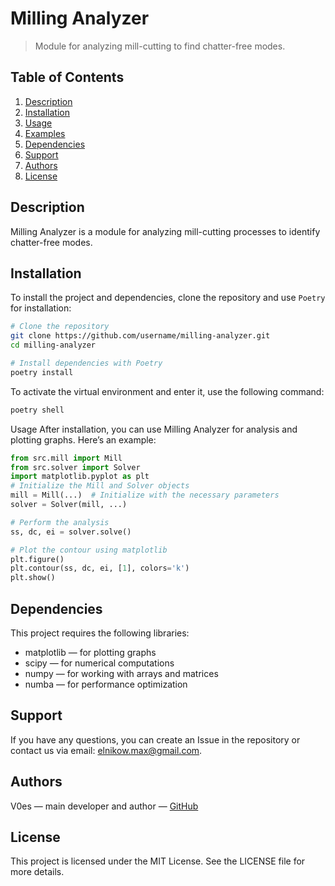 # Milling Analyzer

> Module for analyzing mill-cutting to find chatter-free modes.

## Table of Contents

1. [Description](#description)
2. [Installation](#installation)
3. [Usage](#usage)
4. [Examples](#examples)
5. [Dependencies](#dependencies)
6. [Support](#support)
7. [Authors](#authors)
8. [License](#license)

## Description

Milling Analyzer is a module for analyzing mill-cutting processes to identify chatter-free modes.

## Installation

To install the project and dependencies, clone the repository and use `Poetry` for installation:

```bash
# Clone the repository
git clone https://github.com/username/milling-analyzer.git
cd milling-analyzer

# Install dependencies with Poetry
poetry install
```
To activate the virtual environment and enter it, use the following command:
```bash
poetry shell
```
Usage
After installation, you can use Milling Analyzer for analysis and plotting graphs. Here’s an example:

```python
from src.mill import Mill
from src.solver import Solver
import matplotlib.pyplot as plt
# Initialize the Mill and Solver objects
mill = Mill(...)  # Initialize with the necessary parameters
solver = Solver(mill, ...)

# Perform the analysis
ss, dc, ei = solver.solve()

# Plot the contour using matplotlib
plt.figure()
plt.contour(ss, dc, ei, [1], colors='k')
plt.show()
```
## Dependencies
This project requires the following libraries:

* matplotlib — for plotting graphs
* scipy — for numerical computations
* numpy — for working with arrays and matrices
* numba — for performance optimization
## Support
If you have any questions, you can create an Issue in the repository or contact us via email: elnikow.max@gmail.com.

## Authors
V0es — main developer and author — [GitHub](https://github.com/V0es/)
## License
This project is licensed under the MIT License. See the LICENSE file for more details.
